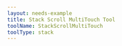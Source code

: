 ```yaml
---
layout: needs-example
title: Stack Scroll MultiTouch Tool
toolName: StackScrollMultiTouch
toolType: stack
---
```

